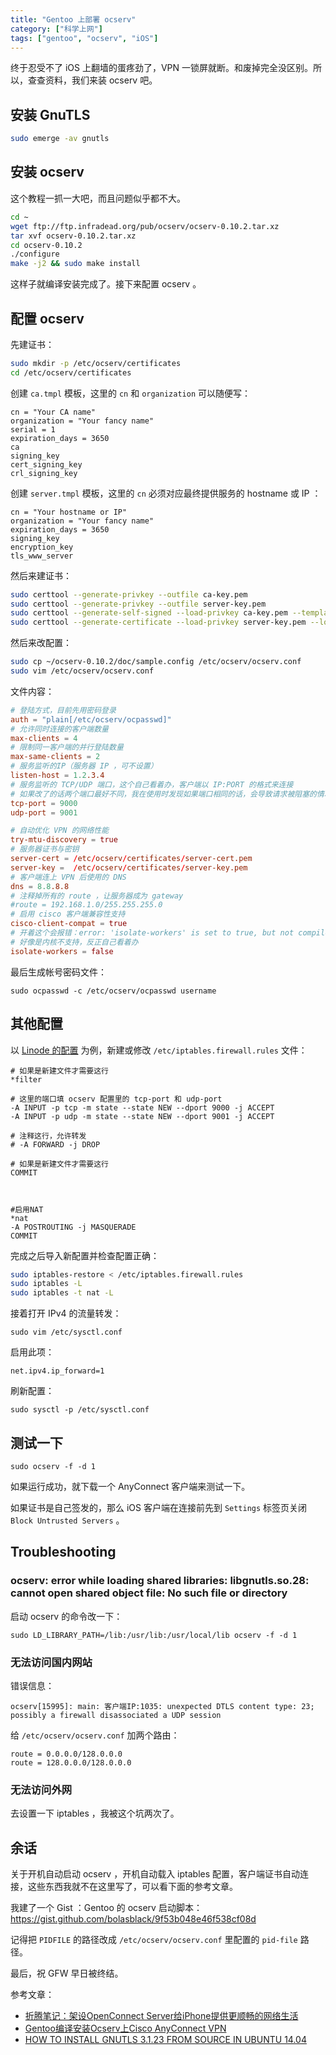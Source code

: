 ```yaml
---
title: "Gentoo 上部署 ocserv"
category: ["科学上网"]
tags: ["gentoo", "ocserv", "iOS"]
---
```


终于忍受不了 iOS 上翻墙的蛋疼劲了，VPN 一锁屏就断。和废掉完全没区别。所以，查查资料，我们来装 ocserv 吧。

## 安装 GnuTLS

```bash
sudo emerge -av gnutls
```

## 安装 ocserv

这个教程一抓一大吧，而且问题似乎都不大。

```bash
cd ~
wget ftp://ftp.infradead.org/pub/ocserv/ocserv-0.10.2.tar.xz
tar xvf ocserv-0.10.2.tar.xz
cd ocserv-0.10.2
./configure
make -j2 && sudo make install
```

这样子就编译安装完成了。接下来配置 ocserv 。

## 配置 ocserv

先建证书：

```bash
sudo mkdir -p /etc/ocserv/certificates
cd /etc/ocserv/certificates
```

创建 `ca.tmpl` 模板，这里的 `cn` 和 `organization` 可以随便写：

```
cn = "Your CA name"
organization = "Your fancy name"
serial = 1
expiration_days = 3650
ca
signing_key
cert_signing_key
crl_signing_key
```

创建 `server.tmpl` 模板，这里的 `cn` 必须对应最终提供服务的 hostname 或 IP ：

```
cn = "Your hostname or IP"
organization = "Your fancy name"
expiration_days = 3650
signing_key
encryption_key
tls_www_server
```

然后来建证书：

```bash
sudo certtool --generate-privkey --outfile ca-key.pem
sudo certtool --generate-privkey --outfile server-key.pem
sudo certtool --generate-self-signed --load-privkey ca-key.pem --template ca.tmpl --outfile ca-cert.pem
sudo certtool --generate-certificate --load-privkey server-key.pem --load-ca-certificate ca-cert.pem --load-ca-privkey ca-key.pem --template server.tmpl --outfile server-cert.pem
```

然后来改配置：

```bash
sudo cp ~/ocserv-0.10.2/doc/sample.config /etc/ocserv/ocserv.conf
sudo vim /etc/ocserv/ocserv.conf
```

文件内容：

```conf
# 登陆方式，目前先用密码登录
auth = "plain[/etc/ocserv/ocpasswd]"
# 允许同时连接的客户端数量
max-clients = 4
# 限制同一客户端的并行登陆数量
max-same-clients = 2
# 服务监听的IP（服务器 IP ，可不设置）
listen-host = 1.2.3.4
# 服务监听的 TCP/UDP 端口，这个自己看着办，客户端以 IP:PORT 的格式来连接
# 如果改了的话两个端口最好不同，我在使用时发现如果端口相同的话，会导致请求被阻塞的情况
tcp-port = 9000
udp-port = 9001

# 自动优化 VPN 的网络性能
try-mtu-discovery = true
# 服务器证书与密钥
server-cert = /etc/ocserv/certificates/server-cert.pem
server-key =  /etc/ocserv/certificates/server-key.pem
# 客户端连上 VPN 后使用的 DNS
dns = 8.8.8.8
# 注释掉所有的 route ，让服务器成为 gateway
#route = 192.168.1.0/255.255.255.0
# 启用 cisco 客户端兼容性支持
cisco-client-compat = true
# 开着这个会报错：error: 'isolate-workers' is set to true, but not compiled with seccomp or Linux namespaces support
# 好像是内核不支持，反正自己看着办
isolate-workers = false
```

最后生成帐号密码文件：

    sudo ocpasswd -c /etc/ocserv/ocpasswd username

## 其他配置

以 [Linode 的配置](https://www.linode.com/docs/security/securing-your-server#creating-a-firewall) 为例，新建或修改 `/etc/iptables.firewall.rules` 文件：

```iptables
# 如果是新建文件才需要这行
*filter

# 这里的端口填 ocserv 配置里的 tcp-port 和 udp-port
-A INPUT -p tcp -m state --state NEW --dport 9000 -j ACCEPT
-A INPUT -p udp -m state --state NEW --dport 9001 -j ACCEPT

# 注释这行，允许转发
# -A FORWARD -j DROP

# 如果是新建文件才需要这行
COMMIT



#启用NAT
*nat
-A POSTROUTING -j MASQUERADE
COMMIT
```

完成之后导入新配置并检查配置正确：

```bash
sudo iptables-restore < /etc/iptables.firewall.rules
sudo iptables -L
sudo iptables -t nat -L
```

接着打开 IPv4 的流量转发：

    sudo vim /etc/sysctl.conf

启用此项：

    net.ipv4.ip_forward=1

刷新配置：

    sudo sysctl -p /etc/sysctl.conf

## 测试一下

    sudo ocserv -f -d 1

如果运行成功，就下载一个 AnyConnect 客户端来测试一下。

如果证书是自己签发的，那么 iOS 客户端在连接前先到 `Settings` 标签页关闭 `Block Untrusted Servers` 。

## Troubleshooting

### ocserv: error while loading shared libraries: libgnutls.so.28: cannot open shared object file: No such file or directory

启动 ocserv 的命令改一下：

    sudo LD_LIBRARY_PATH=/lib:/usr/lib:/usr/local/lib ocserv -f -d 1

### 无法访问国内网站

错误信息：

    ocserv[15995]: main: 客户端IP:1035: unexpected DTLS content type: 23; possibly a firewall disassociated a UDP session

给 `/etc/ocserv/ocserv.conf` 加两个路由：

    route = 0.0.0.0/128.0.0.0
    route = 128.0.0.0/128.0.0.0

### 无法访问外网

去设置一下 iptables ，我被这个坑两次了。

## 余话

关于开机自动启动 ocserv ，开机自动载入 iptables 配置，客户端证书自动连接，这些东西我就不在这里写了，可以看下面的参考文章。

我建了一个 Gist ：Gentoo 的 ocserv 启动脚本：https://gist.github.com/bolasblack/9f53b048e46f538cf08d

记得把 `PIDFILE` 的路径改成 `/etc/ocserv/ocserv.conf` 里配置的 `pid-file` 路径。

最后，祝 GFW 早日被终结。

参考文章：

* [折腾笔记：架设OpenConnect Server给iPhone提供更顺畅的网络生活](http://bitinn.net/11084/)
* [Gentoo编译安装Ocserv上Cisco AnyConnect VPN](http://blog.ihipop.info/2014/07/4782.html)
* [HOW TO INSTALL GNUTLS 3.1.23 FROM SOURCE IN UBUNTU 14.04](http://www.bauer-power.net/2014/06/how-to-install-gnutls-3123-from-source.html)
